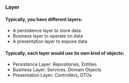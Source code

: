 ### Layer

#### Typically, you have different layers:

* A persistence layer to store data
* Business layer to operate on data
* A presentation layer to expose data

#### Typically, each layer would use its own kind of objects:

* Persistence Layer: Repositories, Entities
* Business Layer: Services, Domain Objects
* Presentation Layer: Controllers, DTOs 